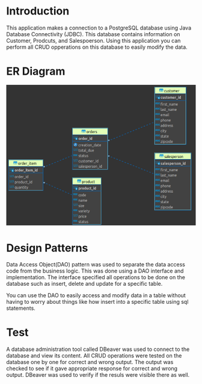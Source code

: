 # Introduction
This application makes a connection to a PostgreSQL database using Java Database Connectivity (JDBC).
This database contains information on Customer, Prodcuts, and Salespoerson.
Using this application you can perform all CRUD opperations on this database to easily modify the data.

# ER Diagram


![img.png](img.png)

# Design Patterns
Data Access Object(DAO) pattern was used to separate the data access code from the business logic.
This was done using a DAO interface and implementation.  The interface specified all operations to
be done on the database such as insert, delete and update for a specific table. 

You can use the DAO to easily access and modify data in a table without having to worry about things
like how insert into a specific table using sql statements.

# Test
A database administration tool called DBeaver was used to connect to the database and view its content.
All CRUD operations were tested on the database one by one for correct and wrong output.
The output was checked to see if it gave appropriate response for correct and wrong output.
DBeaver was used to verify if the resuls were visible there as well.
